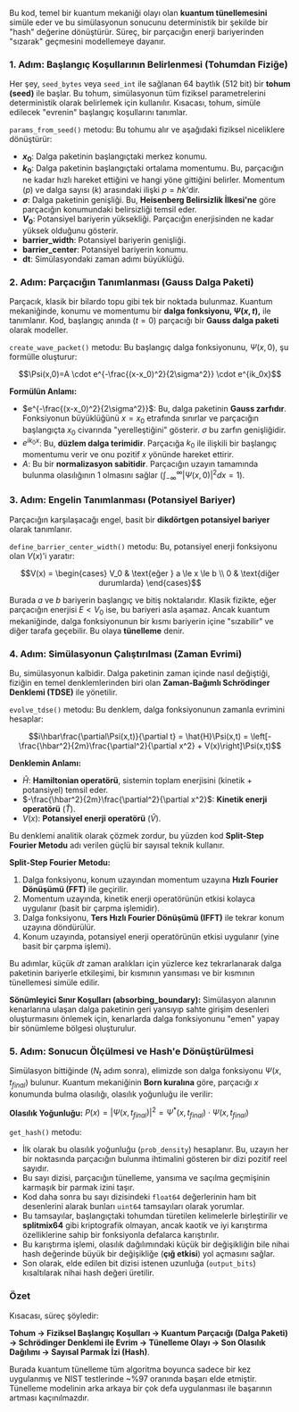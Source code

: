 
Bu kod, temel bir kuantum mekaniği olayı olan **kuantum tünellemesini** simüle eder ve bu simülasyonun sonucunu deterministik bir şekilde bir "hash" değerine dönüştürür. Süreç, bir parçacığın enerji bariyerinden "sızarak" geçmesini modellemeye dayanır.

### 1. Adım: Başlangıç Koşullarının Belirlenmesi (Tohumdan Fiziğe)

Her şey, `seed_bytes` veya `seed_int` ile sağlanan 64 baytlık (512 bit) bir **tohum (seed)** ile başlar. Bu tohum, simülasyonun tüm fiziksel parametrelerini deterministik olarak belirlemek için kullanılır. Kısacası, tohum, simüle edilecek "evrenin" başlangıç koşullarını tanımlar.

`params_from_seed()` metodu: Bu tohumu alır ve aşağıdaki fiziksel niceliklere dönüştürür:
* **$x_0$**: Dalga paketinin başlangıçtaki merkez konumu.
* **$k_0$**: Dalga paketinin başlangıçtaki ortalama momentumu. Bu, parçacığın ne kadar hızlı hareket ettiğini ve hangi yöne gittiğini belirler. Momentum ($p$) ve dalga sayısı ($k$) arasındaki ilişki $p=\hbar k$'dir.
* **$\sigma$**: Dalga paketinin genişliği. Bu, **Heisenberg Belirsizlik İlkesi'ne** göre parçacığın konumundaki belirsizliği temsil eder.
* **$V_0$**: Potansiyel bariyerin yüksekliği. Parçacığın enerjisinden ne kadar yüksek olduğunu gösterir.
* **barrier_width**: Potansiyel bariyerin genişliği.
* **barrier_center**: Potansiyel bariyerin konumu.
* **dt**: Simülasyondaki zaman adımı büyüklüğü.

### 2. Adım: Parçacığın Tanımlanması (Gauss Dalga Paketi)

Parçacık, klasik bir bilardo topu gibi tek bir noktada bulunmaz. Kuantum mekaniğinde, konumu ve momentumu bir **dalga fonksiyonu, $\Psi(x,t)$,** ile tanımlanır. Kod, başlangıç anında ($t=0$) parçacığı bir **Gauss dalga paketi** olarak modeller.

`create_wave_packet()` metodu: Bu başlangıç dalga fonksiyonunu, $\Psi(x,0)$, şu formülle oluşturur:

$$\Psi(x,0)=A \cdot e^{-\frac{(x-x_0)^2}{2\sigma^2}} \cdot e^{ik_0x}$$

**Formülün Anlamı:**
* $e^{-\frac{(x-x_0)^2}{2\sigma^2}}$: Bu, dalga paketinin **Gauss zarfıdır**. Fonksiyonun büyüklüğünü $x=x_0$ etrafında sınırlar ve parçacığın başlangıçta $x_0$ civarında "yerelleştiğini" gösterir. $\sigma$ bu zarfın genişliğidir.
* $e^{ik_0x}$: Bu, **düzlem dalga terimidir**. Parçacığa $k_0$ ile ilişkili bir başlangıç momentumu verir ve onu pozitif $x$ yönünde hareket ettirir.
* $A$: Bu bir **normalizasyon sabitidir**. Parçacığın uzayın tamamında bulunma olasılığının 1 olmasını sağlar ($\int_{-\infty}^{\infty}|\Psi(x,0)|^2 dx=1$).

### 3. Adım: Engelin Tanımlanması (Potansiyel Bariyer)

Parçacığın karşılaşacağı engel, basit bir **dikdörtgen potansiyel bariyer** olarak tanımlanır.

`define_barrier_center_width()` metodu: Bu, potansiyel enerji fonksiyonu olan $V(x)$'i yaratır:

$$V(x) = \begin{cases} V_0 & \text{eğer } a \le x \le b \\ 0 & \text{diğer durumlarda} \end{cases}$$

Burada $a$ ve $b$ bariyerin başlangıç ve bitiş noktalarıdır. Klasik fizikte, eğer parçacığın enerjisi $E < V_0$ ise, bu bariyeri asla aşamaz. Ancak kuantum mekaniğinde, dalga fonksiyonunun bir kısmı bariyerin içine "sızabilir" ve diğer tarafa geçebilir. Bu olaya **tünelleme** denir.

### 4. Adım: Simülasyonun Çalıştırılması (Zaman Evrimi)

Bu, simülasyonun kalbidir. Dalga paketinin zaman içinde nasıl değiştiği, fiziğin en temel denklemlerinden biri olan **Zaman-Bağımlı Schrödinger Denklemi (TDSE)** ile yönetilir.

`evolve_tdse()` metodu: Bu denklem, dalga fonksiyonunun zamanla evrimini hesaplar:

$$i\hbar\frac{\partial\Psi(x,t)}{\partial t} = \hat{H}\Psi(x,t) = \left[-\frac{\hbar^2}{2m}\frac{\partial^2}{\partial x^2} + V(x)\right]\Psi(x,t)$$

**Denklemin Anlamı:**
* $\hat{H}$: **Hamiltonian operatörü**, sistemin toplam enerjisini (kinetik + potansiyel) temsil eder.
* $-\frac{\hbar^2}{2m}\frac{\partial^2}{\partial x^2}$: **Kinetik enerji operatörü** ($\hat{T}$).
* $V(x)$: **Potansiyel enerji operatörü** ($\hat{V}$).

Bu denklemi analitik olarak çözmek zordur, bu yüzden kod **Split-Step Fourier Metodu** adı verilen güçlü bir sayısal teknik kullanır.

**Split-Step Fourier Metodu:**
1.  Dalga fonksiyonu, konum uzayından momentum uzayına **Hızlı Fourier Dönüşümü (FFT)** ile geçirilir.
2.  Momentum uzayında, kinetik enerji operatörünün etkisi kolayca uygulanır (basit bir çarpma işlemidir).
3.  Dalga fonksiyonu, **Ters Hızlı Fourier Dönüşümü (IFFT)** ile tekrar konum uzayına döndürülür.
4.  Konum uzayında, potansiyel enerji operatörünün etkisi uygulanır (yine basit bir çarpma işlemi).

Bu adımlar, küçük $dt$ zaman aralıkları için yüzlerce kez tekrarlanarak dalga paketinin bariyerle etkileşimi, bir kısmının yansıması ve bir kısmının tünellemesi simüle edilir.

**Sönümleyici Sınır Koşulları (absorbing_boundary):** Simülasyon alanının kenarlarına ulaşan dalga paketinin geri yansıyıp sahte girişim desenleri oluşturmasını önlemek için, kenarlarda dalga fonksiyonunu "emen" yapay bir sönümleme bölgesi oluşturulur.

### 5. Adım: Sonucun Ölçülmesi ve Hash'e Dönüştürülmesi

Simülasyon bittiğinde ($N_t$ adım sonra), elimizde son dalga fonksiyonu $\Psi(x,t_{final})$ bulunur. Kuantum mekaniğinin **Born kuralına** göre, parçacığı $x$ konumunda bulma olasılığı, olasılık yoğunluğu ile verilir:

**Olasılık Yoğunluğu:**
$P(x)=|\Psi(x,t_{final})|^2 = \Psi^*(x,t_{final}) \cdot \Psi(x,t_{final})$

`get_hash()` metodu:
* İlk olarak bu olasılık yoğunluğu (`prob_density`) hesaplanır. Bu, uzayın her bir noktasında parçacığın bulunma ihtimalini gösteren bir dizi pozitif reel sayıdır.
* Bu sayı dizisi, parçacığın tünelleme, yansıma ve saçılma geçmişinin karmaşık bir parmak izini taşır.
* Kod daha sonra bu sayı dizisindeki `float64` değerlerinin ham bit desenlerini alarak bunları `uint64` tamsayıları olarak yorumlar.
* Bu tamsayılar, başlangıçtaki tohumdan türetilen kelimelerle birleştirilir ve **splitmix64** gibi kriptografik olmayan, ancak kaotik ve iyi karıştırma özelliklerine sahip bir fonksiyonla defalarca karıştırılır.
* Bu karıştırma işlemi, olasılık dağılımındaki küçük bir değişikliğin bile nihai hash değerinde büyük bir değişikliğe (**çığ etkisi**) yol açmasını sağlar.
* Son olarak, elde edilen bit dizisi istenen uzunluğa (`output_bits`) kısaltılarak nihai hash değeri üretilir.

### Özet

Kısacası, süreç şöyledir:

**Tohum → Fiziksel Başlangıç Koşulları → Kuantum Parçacığı (Dalga Paketi) → Schrödinger Denklemi ile Evrim → Tünelleme Olayı → Son Olasılık Dağılımı → Sayısal Parmak İzi (Hash)**.

Burada kuantum tünelleme tüm algoritma boyunca sadece bir kez uygulanmış ve NIST testlerinde ~%97 oranında başarı elde etmiştir. Tünelleme modelinin arka arkaya bir çok defa uygulanması ile başarının artması kaçınılmazdır. 